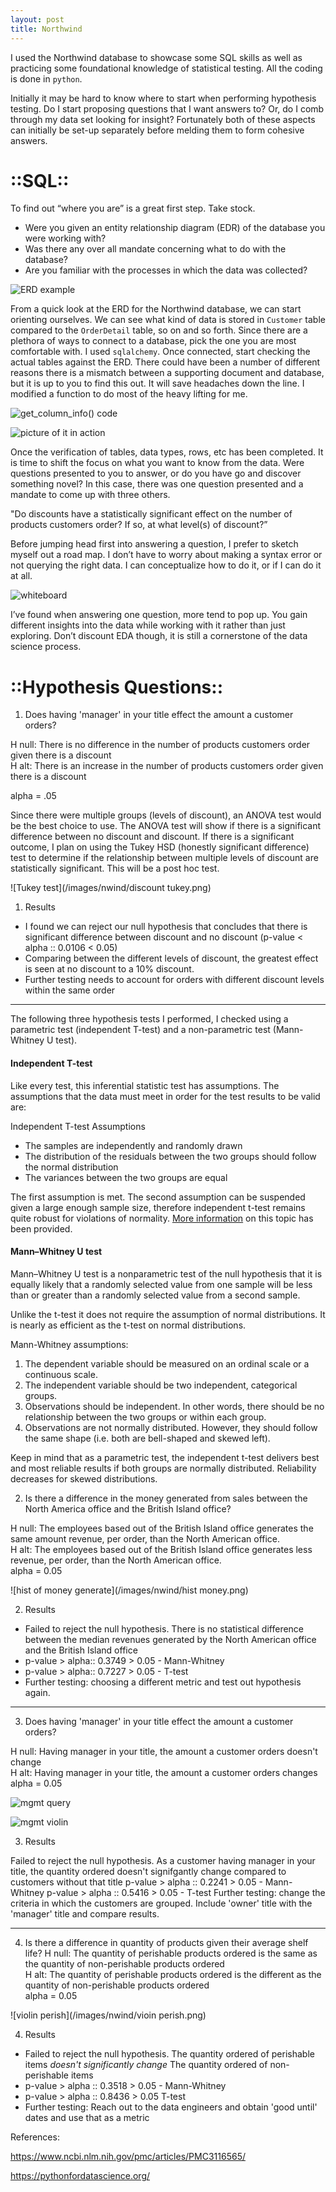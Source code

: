 ```yaml
---
layout: post
title: Northwind
---
```


I used the Northwind database to showcase some SQL skills as well as practicing some foundational knowledge of statistical testing. All the coding is done in `python`.

Initially it may be hard to know where to start when performing hypothesis testing. Do I start proposing questions that I want answers to? Or, do I comb through my data set looking for insight? Fortunately both of these aspects can initially be set-up separately before melding them to form cohesive answers.

# **::SQL::**

To find out “where you are” is a great first step. Take stock. 
* Were you given an entity relationship diagram (EDR) of the database you were working with? 
* Was there any over all mandate concerning what to do with the database? 
* Are you familiar with the processes in which the data was collected? 

![ERD example](/images/nwind/Northwind_ERD.png)

From a quick look at the ERD for the Northwind database, we can start orienting ourselves. We can see what kind of data is stored in `Customer` table compared to the `OrderDetail` table, so on and so forth. Since there are a plethora of ways to connect to a database, pick the one you are most comfortable with. I used `sqlalchemy`. Once connected, start checking the actual tables against the ERD. There could have been a number of different reasons there is a mismatch between a supporting document and database, but it is up to you to find this out. It will save headaches down the line. I modified a function to do most of the heavy lifting for me.

![get_column_info() code](/images/nwind/get_col_code.png)

![picture of it in action](/images/nwind/get_col_examp.png)

Once the verification of tables, data types, rows, etc has been completed. It is time to shift the focus on what you want to know from the data. Were questions presented to you to answer, or do you have go and discover something novel? In this case, there was one question presented and a mandate to come up with three others. 

"Do discounts have a statistically significant effect on the number of products customers order? If so, at what level(s) of discount?”

Before jumping head first into answering a question, I prefer to sketch myself out a road map. I don’t have to worry about making a syntax error or not querying the right data. I can conceptualize how to do it, or if I can do it at all.

![whiteboard](/images/nwind/whiteboard.jpg)


I’ve found when answering one question, more tend to pop up. You gain different insights into the data while working with it rather than just exploring. Don’t discount EDA though, it is still a cornerstone of the data science process. 

# **::Hypothesis Questions::**


1) Does having 'manager' in your title effect the amount a customer orders?

H null: There is no difference in the number of products customers order given there is a discount  
H alt: There is an increase in the number of products customers order given there is a discount  

alpha = .05

Since there were multiple groups (levels of discount), an ANOVA test would be the best choice to use. The ANOVA test will show if there is a significant difference between no discount and discount. If there is a significant outcome, I plan on using the Tukey HSD (honestly significant difference) test to determine if the relationship between multiple levels of discount are statistically significant. This will be a post hoc test.

![Tukey test](/images/nwind/discount tukey.png)

1) Results

* I found we can reject our null hypothesis that concludes that there is significant difference between discount and no discount (p-value < alpha :: 0.0106 < 0.05)  
* Comparing between the different levels of discount, the greatest effect is seen at no discount to a 10% discount.
* Further testing needs to account for orders with different discount levels within the same order

---


The following three hypothesis tests I performed, I checked using a parametric test (independent T-test) and a non-parametric test (Mann-Whitney U test). 

#### Independent T-test

Like every test, this inferential statistic test has assumptions. The assumptions that the data must meet in order for the test results to be valid are:  

Independent T-test Assumptions
- The samples are independently and randomly drawn
- The distribution of the residuals between the two groups should follow the normal distribution
- The variances between the two groups are equal

The first assumption is met. The second assumption can be suspended given a large enough sample size, therefore independent t-test remains quite robust for violations of normality. [More information](http://thestatsgeek.com/2013/09/28/the-t-test-and-robustness-to-non-normality/) on this topic has been provided.

#### Mann–Whitney U test

Mann–Whitney U test is a nonparametric test of the null hypothesis that it is equally likely that a randomly selected value from one sample will be less than or greater than a randomly selected value from a second sample.

Unlike the t-test it does not require the assumption of normal distributions. It is nearly as efficient as the t-test on normal distributions.

Mann-Whitney assumptions:  
1) The dependent variable should be measured on an ordinal scale or a continuous scale.  
2) The independent variable should be two independent, categorical groups.  
3) Observations should be independent. In other words, there should be no relationship between the two groups or within each group.  
4) Observations are not normally distributed. However, they should follow the same shape (i.e. both are bell-shaped and skewed left).  


Keep in mind that as a parametric test, the independent t-test delivers best and most reliable results if both groups are normally distributed. Reliability decreases for skewed distributions.


2) Is there a difference in the money generated from sales between the North America office and the British Island office?

H null: The employees based out of the British Island office generates the same amount revenue, per order, than the North American office.  
H alt: The employees based out of the British Island office generates less revenue, per order, than the North American office.  
alpha = 0.05

![hist of money generate](/images/nwind/hist money.png)

2) Results

- Failed to reject the null hypothesis. There is no statistical difference between the median revenues generated by the North American office and the British Island office
- p-value > alpha:: 0.3749 > 0.05  - Mann-Whitney
- p-value > alpha:: 0.7227 > 0.05 - T-test
- Further testing: choosing a different metric and test out hypothesis again.

---

3)  Does having 'manager' in your title effect the amount a customer orders?

H null: Having manager in your title, the amount a customer orders doesn't change  
H alt: Having manager in your title, the amount a customer orders changes  
alpha = 0.05

![mgmt query](/images/nwind/mgmt_query.png)

![mgmt violin](/images/nwind/mgmt_violin.png)

3) Results 

Failed to reject the null hypothesis. As a customer having manager in your title, the quantity ordered doesn't signifgantly change compared to customers without that title
p-value > alpha :: 0.2241 > 0.05 - Mann-Whitney
p-value > alpha :: 0.5416 > 0.05 - T-test
Further testing: change the criteria in which the customers are grouped. Include 'owner' title with the 'manager' title and compare results.

---

4) Is there a difference in quantity of products given their average shelf life?
H null: The quantity of perishable products ordered is the same as the quantity of non-perishable products ordered  
H alt: The quantity of perishable products ordered is the different as the quantity of non-perishable products ordered  
alpha = 0.05

![violin perish](/images/nwind/vioin perish.png)

4) Results
- Failed to reject the null hypothesis. The quantity ordered of perishable items _doesn't significantly change_ The quantity ordered of non-perishable items
- p-value > alpha :: 0.3518 > 0.05 - Mann-Whitney
- p-value > alpha :: 0.8436 > 0.05 T-test
- Further testing: Reach out to the data engineers and obtain 'good until' dates and use that as a metric

 
References:


https://www.ncbi.nlm.nih.gov/pmc/articles/PMC3116565/

https://pythonfordatascience.org/
